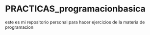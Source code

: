 # PRACTICAS_programacionbasica
este es mi repositorio personal para hacer ejercicios de la materia de programacion 
